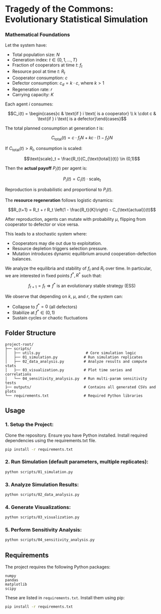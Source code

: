 # Tragedy of the Commons: Evolutionary Statistical Simulation

### Mathematical Foundations

Let the system have:
- Total population size: $N$
- Generation index: $t \in \{0, 1, \dots, T\}$
- Fraction of cooperators at time $t$: $f_t$
- Resource pool at time $t$: $R_t$
- Cooperator consumption: $c$
- Defector consumption: $c_d = k \cdot c$, where $k > 1$
- Regeneration rate: $r$
- Carrying capacity: $K$

Each agent $i$ consumes:

$$C_i(t) = \begin{cases}c & \text{if } i \text{ is a cooperator} \\
k \cdot c & \text{if } i \text{ is a defector}\end{cases}$$

The total planned consumption at generation $t$ is:

$$C_{\text{total}}(t) = c \cdot f_t N + k c \cdot (1 - f_t) N$$

If $C_{\text{total}}(t) > R_t$, consumption is scaled:

$$\text{scale}_t = \frac{R_t}{C_{\text{total}}(t)} \in (0,1)$$

Then the **actual payoff** $P_i(t)$ per agent is:

$$P_i(t) = C_i(t) \cdot \text{scale}_t$$

Reproduction is probabilistic and proportional to $P_i(t)$.

The **resource regeneration** follows logistic dynamics:

$$R_{t+1} = R_t + r R_t \left(1 - \frac{R_t}{K}\right) - C_{\text{actual}}(t)$$

After reproduction, agents can mutate with probability $\mu$, flipping from cooperator to defector or vice versa.

This leads to a stochastic system where:
- Cooperators may die out due to exploitation.
- Resource depletion triggers selection pressure.
- Mutation introduces dynamic equilibrium around cooperation-defection balances.

We analyze the equilibria and stability of $f_t$ and $R_t$ over time. In particular, we are interested in fixed points $f^*, R^*$ such that:

$$f_{t+1} = f_t \Rightarrow f^* \text{ is an evolutionary stable strategy (ESS)}$$

We observe that depending on $k$, $\mu$, and $r$, the system can:
- Collapse to $f^* = 0$ (all defectors)
- Stabilize at $f^* \in (0,1)$
- Sustain cycles or chaotic fluctuations

## Folder Structure

```
project-root/
├── scripts/
│   ├── utils.py                     # Core simulation logic
│   ├── 01_simulation.py            # Run simulation replicates
│   ├── 02_data_analysis.py         # Analyze results and compute stats
│   ├── 03_visualization.py         # Plot time series and correlations
│   └── 04_sensitivity_analysis.py  # Run multi-param sensitivity tests
├── outputs/                        # Contains all generated CSVs and plots
└── requirements.txt                # Required Python libraries
```

## Usage

### 1. Setup the Project:

Clone the repository.
Ensure you have Python installed.
Install required dependencies using the requirements.txt file.

```bash
pip install -r requirements.txt
```

### 2. Run Simulation (default parameters, multiple replicates):

```bash
python scripts/01_simulation.py
```

### 3. Analyze Simulation Results:

```bash
python scripts/02_data_analysis.py
```

### 4. Generate Visualizations:

```bash
python scripts/03_visualization.py
```

### 5. Perform Sensitivity Analysis:

```bash
python scripts/04_sensitivity_analysis.py
```

## Requirements

The project requires the following Python packages:

```
numpy
pandas
matplotlib
scipy
```

These are listed in `requirements.txt`. Install them using pip:

```bash
pip install -r requirements.txt
```
